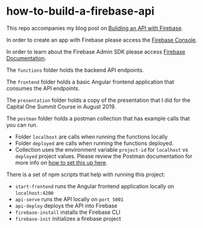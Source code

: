 # how-to-build-a-firebase-api

This repo accompanies my blog post on [Buliding an API with Firebase](https://medium.com/@andrew_evans/building-an-api-with-firebase-6ec9623eae3).

In order to create an app with Firebase please access the [Firebase Console](https://console.firebase.google.com/).

In order to learn about the Firebase Admin SDK please access [Firebase Documentation](https://firebase.google.com/docs/reference/admin).

The `functions` folder holds the backend API endpoints.

The `frontend` folder holds a basic Angular frontend application that consumes the API endpoints.

The `presentation` folder holds a copy of the presentation that I did for the Capital One Summit Course in August 2019.

The `postman` folder holds a postman collection that has example calls that you can run.  
- Folder `localhost` are calls when running the functions locally
- Folder `deployed` are calls when running the functions deployed.
- Collection uses the environment variable `project-id` for `localhost` vs `deployed` project values.  Please review the Postman documentation for more info on [how to set this up here](https://blog.getpostman.com/2014/02/20/using-variables-inside-postman-and-collection-runner/).

There is a set of npm scripts that help with running this project:
- `start-frontend` runs the Angular frontend application locally on `localhost:4200`
- `api-serve` runs the API locally on `port 5001`
- `api-deploy` deploys the API into Firebase
- `firebase-install` installs the Firebase CLI
- `firebase-init` initializes a firebase project

